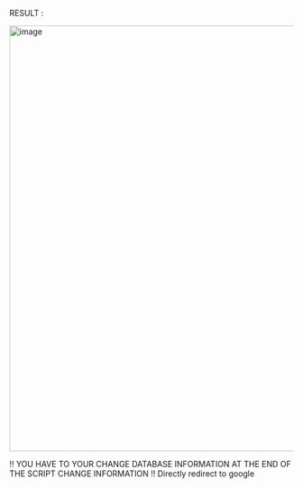 RESULT :

<img width="755" alt="image" src="https://github.com/HazeLdevgggg/doxer/assets/105066838/86357af3-b7af-493d-aaef-c6afa08c5fbf">

!! YOU HAVE TO YOUR CHANGE DATABASE INFORMATION AT THE END OF THE SCRIPT CHANGE INFORMATION !!
Directly redirect to google

